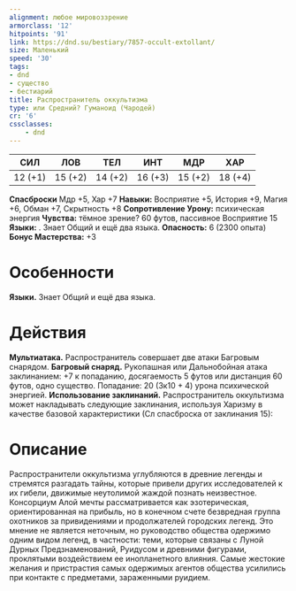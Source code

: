 ```yaml
---
alignment: любое мировоззрение
armorclass: '12'
hitpoints: '91'
link: https://dnd.su/bestiary/7857-occult-extollant/
size: Маленький
speed: '30'
tags:
- dnd
- существо
- бестиарий
title: Распространитель оккультизма
type: или Средний? Гуманоид (Чародей)
cr: '6'
cssclasses:
    - dnd
---
```



| СИЛ | ЛОВ | ТЕЛ | ИНТ | МДР | ХАР |
|---|---|---|---|---|---|
| 12 (+1) | 15 (+2) | 14 (+2) | 16 (+3) | 15 (+2) | 18 (+4) |
**Спасброски** Мдр +5, Хар +7
**Навыки:** Восприятие +5, История +9, Магия +6, Обман +7, Скрытность +8
**Сопротивление Урону:** психическая энергия
**Чувства:** тёмное зрение? 60 футов, пассивное Восприятие 15
**Языки:** . Знает Общий и ещё два языка.
**Опасность:** 6 (2300 опыта)
**Бонус Мастерства:** +3


# Особенности
**Языки.** Знает Общий и ещё два языка.


# Действия
**Мультиатака.** Распространитель совершает две атаки Багровым снарядом.
**Багровый снаряд.** Рукопашная или Дальнобойная атака заклинанием: +7 к попаданию, досягаемость 5 футов или дистанция 60 футов, одно существо. Попадание: 20 (3к10 + 4) урона психической энергией.
**Использование заклинаний.** Распространитель оккультизма может накладывать следующие заклинания, используя Харизму в качестве базовой характеристики (Сл спасброска от заклинания 15):


# Описание
Распространители оккультизма углубляются в древние легенды и стремятся разгадать тайны, которые привели других исследователей к их гибели, движимые неутолимой жаждой познать неизвестное. Консорциум Алой мечты рассматривается как эзотерическая, ориентированная на прибыль, но в конечном счете безвредная группа охотников за привидениями и продолжателей городских легенд. Это мнение не является неточным, но руководство общества одержимо одним видом легенд, в частности: теми, которые связаны с Луной Дурных Предзнаменований, Руидусом и древними фигурами, проклятыми воздействием ее инопланетного влияния. Самые жестокие желания и пристрастия самых одержимых агентов общества усилились при контакте с предметами, зараженными руидием.